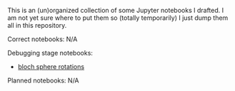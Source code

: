 This is an (un)organized collection of some Jupyter notebooks I drafted. I am not yet sure where to put them so (totally temporarily) I just dump them all in this repository.

Correct notebooks: N/A

Debugging stage notebooks:

* [bloch sphere rotations](https://nbviewer.jupyter.org/github/marekyggdrasil/notebooks/blob/master/bloch-sphere-rotations.ipynb)

Planned notebooks: N/A
